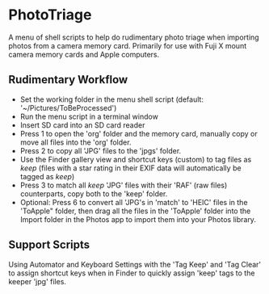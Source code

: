 # PhotoTriage
A menu of shell scripts to help do rudimentary photo triage when importing photos from a camera memory card. Primarily for use with Fuji X mount camera memory cards and Apple computers. 

## Rudimentary Workflow
* Set the working folder in the menu shell script (default: '~/Pictures/ToBeProcessed')
* Run the menu script in a terminal window
* Insert SD card into an SD card reader
* Press 1 to open the 'org' folder and the memory card, manually copy or move all files into the 'org' folder.
* Press 2 to copy all 'JPG' files to the 'jpgs' folder.
* Use the Finder gallery view and shortcut keys (custom) to tag files as *keep* (files with a star rating in their EXIF data will automatically be tagged as *keep*)
* Press 3 to match all *keep* 'JPG' files with their 'RAF' (raw files) counterparts, copy both to the 'keep' folder.
* Optional: Press 6 to convert all 'JPG's in 'match' to 'HEIC' files in the 'ToApple" folder, then drag all the files in the 'ToApple' folder into the Import folder in the Photos app to import them into your Photos library.


## Support Scripts
Using Automator and Keyboard Settings with the 'Tag Keep' and 'Tag Clear' to assign shortcut keys when in Finder to quickly assign 'keep' tags to the keeper 'jpg' files. 